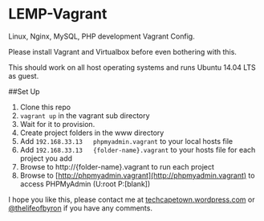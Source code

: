# LEMP-Vagrant
Linux, Nginx, MySQL, PHP development Vagrant Config.

Please install Vagrant and Virtualbox before even bothering with this.

This should work on all host operating systems and runs Ubuntu 14.04 LTS as guest.

##Set Up
1. Clone this repo
2. `vagrant up` in the vagrant sub directory
3. Wait for it to provision.
4. Create project folders in the www directory
5. Add `192.168.33.13	phpmyadmin.vagrant` to your local hosts file
6. Add `192.168.33.13	{folder-name}.vagrant` to your hosts file for each project you add
7. Browse to http://{folder-name}.vagrant to run each project
8. Browse to [http://phpmyadmin.vagrant](http://phpmyadmin.vagrant) to access PHPMyAdmin (U:root P:[blank])

I hope you like this, please contact me at [techcapetown.wordpress.com](https://techcapetown.wordpress.com) or [@thelifeofbyron](https://twitter.com/thelifeofbyron) if you have any comments.
